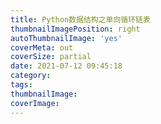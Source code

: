 ```yaml
---
title: Python数据结构之单向循环链表
thumbnailImagePosition: right
autoThumbnailImage: 'yes'
coverMeta: out
coverSize: partial
date: 2021-07-12 09:45:18
category:
tags:
thumbnailImage:
coverImage:
---
```

